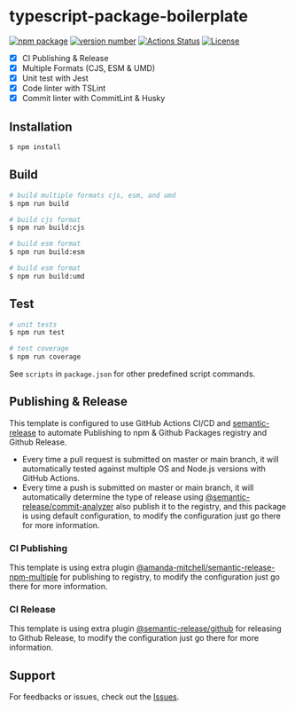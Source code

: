 # typescript-package-boilerplate

[![npm package](https://img.shields.io/badge/npm%20i-@xituru/typescript--package--boilerplate-brightgreen)](https://www.npmjs.com/package/@xituru/typescript-package-boilerplate)
[![version number](https://img.shields.io/npm/v/@xituru/typescript-package-boilerplate?color=green&label=version)](https://github.com/xituru/typescript-package-boilerplate/releases)
[![Actions Status](https://github.com/xituru/typescript-package-boilerplate/workflows/Test/badge.svg)](https://github.com/xituru/typescript-package-boilerplate/actions)
[![License](https://img.shields.io/github/license/xituru/typescript-package-boilerplate)](https://github.com/xituru/typescript-package-boilerplate/blob/main/LICENSE)

- [x] CI Publishing & Release
- [x] Multiple Formats (CJS, ESM & UMD)
- [x] Unit test with Jest
- [x] Code linter with TSLint
- [x] Commit linter with CommitLint & Husky

## Installation

```bash
$ npm install
```

## Build

```bash
# build multiple formats cjs, esm, and umd
$ npm run build

# build cjs format
$ npm run build:cjs

# build esm format
$ npm run build:esm

# build esm format
$ npm run build:umd
```

## Test

```bash
# unit tests
$ npm run test

# test coverage
$ npm run coverage
```

See `scripts` in `package.json` for other predefined script commands.

## Publishing & Release

This template is configured to use GitHub Actions CI/CD and [semantic-release](https://github.com/semantic-release/semantic-release) to automate Publishing to npm & Github Packages registry and Github Release.

- Every time a pull request is submitted on master or main branch, it will automatically tested against multiple OS and Node.js versions with GitHub Actions.
- Every time a push is submitted on master or main branch, it will automatically determine the type of release using [@semantic-release/commit-analyzer](https://github.com/semantic-release/commit-analyzer) also publish it to the registry, and this package is using default configuration, to modify the configuration just go there for more information.

### CI Publishing

This template is using extra plugin [@amanda-mitchell/semantic-release-npm-multiple](https://github.com/amanda-mitchell/semantic-release-npm-multiple) for publishing to registry, to modify the configuration just go there for more information.

### CI Release

This template is using extra plugin [@semantic-release/github](https://github.com/semantic-release/github) for releasing to Github Release, to modify the configuration just go there for more information.

## Support

For feedbacks or issues, check out the [Issues](https://github.com/xituru/typescript-package-boilerplate/issues).
